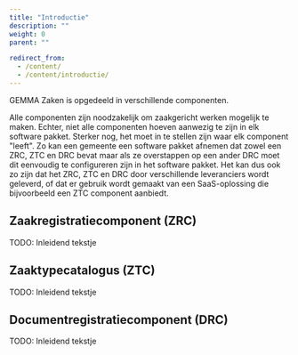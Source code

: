 ```yaml
---
title: "Introductie"
description: ""
weight: 0
parent: ""

redirect_from:
  - /content/
  - /content/introductie/
---
```


GEMMA Zaken is opgedeeld in verschillende componenten.

Alle componenten zijn noodzakelijk om zaakgericht werken mogelijk te maken. Echter, niet alle componenten hoeven aanwezig te zijn in elk software pakket. Sterker nog, het moet in te stellen zijn waar elk component "leeft". Zo kan een gemeente een software pakket afnemen dat zowel een ZRC, ZTC en DRC bevat maar als ze overstappen op een ander DRC moet dit eenvoudig te configureren zijn in het software pakket. Het kan dus ook zo zijn dat het ZRC, ZTC en DRC door verschillende leveranciers wordt geleverd, of dat er gebruik wordt gemaakt van een SaaS-oplossing die bijvoorbeeld een ZTC component aanbiedt.  

## Zaakregistratiecomponent (ZRC)

TODO: Inleidend tekstje

## Zaaktypecatalogus (ZTC)

TODO: Inleidend tekstje

## Documentregistratiecomponent (DRC)

TODO: Inleidend tekstje
